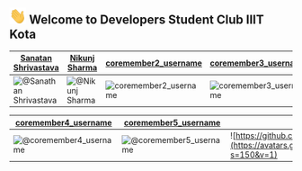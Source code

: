 ## <img src="https://raw.githubusercontent.com/ABSphreak/ABSphreak/master/gifs/Hi.gif" width="30px"> Welcome to Developers Student Club IIIT Kota

<!--
Here are some ideas to get you started:

- 👯 We are open to collaborate on
- 💬 Ask me about ...
- 📫 How to reach me: dsciiitkota.ac.in
-->


[Sanatan Shrivastava](https://github.com/Sanatan-Shrivastava) | [Nikunj Sharma](https://github.com/nouveau-riche) | [coremember2_username](https://github.com/coremember2_username) | [coremember3_username](https://github.com/coremember3_username)
--- | --- | --- | ---
![@Sanathan Shrivastava](https://avatars.githubusercontent.com/Sanatan-Shrivastava?s=150&v=1) | ![@Nikunj Sharma](https://avatars.githubusercontent.com/nouveau-riche?s=150&v=1) | ![coremember2_username](https://avatars.githubusercontent.com/coremember2_username?s=150&v=1) | ![coremember3_username](https://avatars.githubusercontent.com/coremember3_username?s=150&v=1)

[coremember4_username](https://github.com/coremember4_username) | [coremember5_username](https://github.com/coremember5_username) | [coremember6_username](https://github.com/coremember6_username) | [coremember7_username](https://github.com/coremember3_username)
--- | --- | --- | ---
![@coremember4_username](https://avatars.githubusercontent.com/coremember4_username?s=150&v=1) | ![@coremember5_username](https://avatars.githubusercontent.com/coremember5_username?s=150&v=1) | ![https://github.com/coremember6_username](https://avatars.githubusercontent.com/https://github.com/coremember6_username?s=150&v=1) | ![coremember7_username](https://avatars.githubusercontent.com/https://github.com/coremember7_username?s=150&v=1)

